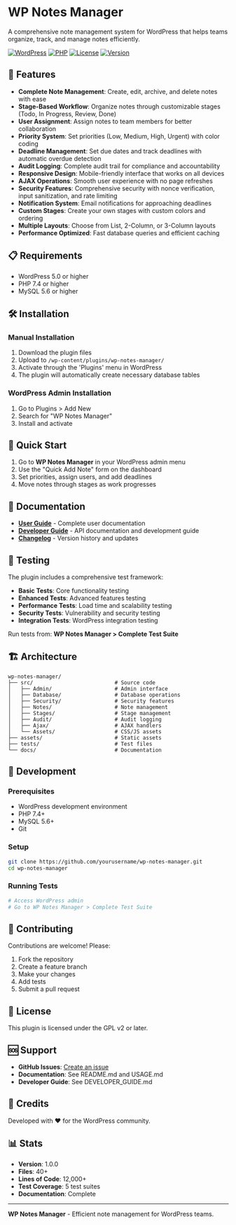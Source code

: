 # WP Notes Manager

A comprehensive note management system for WordPress that helps teams organize, track, and manage notes efficiently.

[![WordPress](https://img.shields.io/badge/WordPress-5.0%2B-blue.svg)](https://wordpress.org/)
[![PHP](https://img.shields.io/badge/PHP-7.4%2B-purple.svg)](https://php.net/)
[![License](https://img.shields.io/badge/License-GPL%20v2%2B-green.svg)](https://www.gnu.org/licenses/gpl-2.0.html)
[![Version](https://img.shields.io/badge/Version-1.0.0-orange.svg)](https://github.com/yourusername/wp-notes-manager/releases)

## 🚀 Features

- **Complete Note Management**: Create, edit, archive, and delete notes with ease
- **Stage-Based Workflow**: Organize notes through customizable stages (Todo, In Progress, Review, Done)
- **User Assignment**: Assign notes to team members for better collaboration
- **Priority System**: Set priorities (Low, Medium, High, Urgent) with color coding
- **Deadline Management**: Set due dates and track deadlines with automatic overdue detection
- **Audit Logging**: Complete audit trail for compliance and accountability
- **Responsive Design**: Mobile-friendly interface that works on all devices
- **AJAX Operations**: Smooth user experience with no page refreshes
- **Security Features**: Comprehensive security with nonce verification, input sanitization, and rate limiting
- **Notification System**: Email notifications for approaching deadlines
- **Custom Stages**: Create your own stages with custom colors and ordering
- **Multiple Layouts**: Choose from List, 2-Column, or 3-Column layouts
- **Performance Optimized**: Fast database queries and efficient caching

## 📋 Requirements

- WordPress 5.0 or higher
- PHP 7.4 or higher
- MySQL 5.6 or higher

## 🛠️ Installation

### Manual Installation

1. Download the plugin files
2. Upload to `/wp-content/plugins/wp-notes-manager/`
3. Activate through the 'Plugins' menu in WordPress
4. The plugin will automatically create necessary database tables

### WordPress Admin Installation

1. Go to Plugins > Add New
2. Search for "WP Notes Manager"
3. Install and activate

## 🎯 Quick Start

1. Go to **WP Notes Manager** in your WordPress admin menu
2. Use the "Quick Add Note" form on the dashboard
3. Set priorities, assign users, and add deadlines
4. Move notes through stages as work progresses

## 📖 Documentation

- **[User Guide](USAGE.md)** - Complete user documentation
- **[Developer Guide](DEVELOPER_GUIDE.md)** - API documentation and development guide
- **[Changelog](CHANGELOG.md)** - Version history and updates

## 🧪 Testing

The plugin includes a comprehensive test framework:

- **Basic Tests**: Core functionality testing
- **Enhanced Tests**: Advanced features testing
- **Performance Tests**: Load time and scalability testing
- **Security Tests**: Vulnerability and security testing
- **Integration Tests**: WordPress integration testing

Run tests from: **WP Notes Manager > Complete Test Suite**

## 🏗️ Architecture

```
wp-notes-manager/
├── src/                          # Source code
│   ├── Admin/                    # Admin interface
│   ├── Database/                 # Database operations
│   ├── Security/                 # Security features
│   ├── Notes/                    # Note management
│   ├── Stages/                   # Stage management
│   ├── Audit/                    # Audit logging
│   ├── Ajax/                     # AJAX handlers
│   └── Assets/                   # CSS/JS assets
├── assets/                       # Static assets
├── tests/                        # Test files
└── docs/                         # Documentation
```

## 🔧 Development

### Prerequisites

- WordPress development environment
- PHP 7.4+
- MySQL 5.6+
- Git

### Setup

```bash
git clone https://github.com/yourusername/wp-notes-manager.git
cd wp-notes-manager
```

### Running Tests

```bash
# Access WordPress admin
# Go to WP Notes Manager > Complete Test Suite
```

## 🤝 Contributing

Contributions are welcome! Please:

1. Fork the repository
2. Create a feature branch
3. Make your changes
4. Add tests
5. Submit a pull request

## 📄 License

This plugin is licensed under the GPL v2 or later.

## 🆘 Support

- **GitHub Issues**: [Create an issue](https://github.com/yourusername/wp-notes-manager/issues)
- **Documentation**: See README.md and USAGE.md
- **Developer Guide**: See DEVELOPER_GUIDE.md

## 🙏 Credits

Developed with ❤️ for the WordPress community.

## 📊 Stats

- **Version**: 1.0.0
- **Files**: 40+
- **Lines of Code**: 12,000+
- **Test Coverage**: 5 test suites
- **Documentation**: Complete

---

**WP Notes Manager** - Efficient note management for WordPress teams.